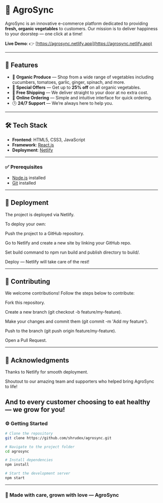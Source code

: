 # 🌿 AgroSync

AgroSync is an innovative e-commerce platform dedicated to providing **fresh, organic vegetables** to customers. Our mission is to deliver happiness to your doorstep — one click at a time!

**Live Demo**: 👉 [https://agrosync.netlify.app](https://agrosync.netlify.app)

---

## 🚀 Features

- 🥬 **Organic Produce** — Shop from a wide range of vegetables including cucumbers, tomatoes, garlic, ginger, spinach, and more.
- 💸 **Special Offers** — Get up to **25% off** on all organic vegetables.
- 🚚 **Free Shipping** — We deliver straight to your door at no extra cost.
- 🛒 **Online Ordering** — Simple and intuitive interface for quick ordering.
- 🕒 **24/7 Support** — We’re always here to help you.

---

## 🛠️ Tech Stack

- **Frontend**: HTML5, CSS3, JavaScript
- **Framework**: [React.js](https://reactjs.org/)
- **Deployment**: [Netlify](https://www.netlify.com/)

---

### ✅ Prerequisites

- [Node.js](https://nodejs.org/) installed
- [Git](https://git-scm.com/) installed

---
## 🚀 Deployment
The project is deployed via Netlify.

To deploy your own:

Push the project to a GitHub repository.

Go to Netlify and create a new site by linking your GitHub repo.

Set build command to npm run build and publish directory to build/.

Deploy — Netlify will take care of the rest!

---
## 🤝 Contributing
We welcome contributions! Follow the steps below to contribute:

Fork this repository.

Create a new branch (git checkout -b feature/my-feature).

Make your changes and commit them (git commit -m 'Add my feature').

Push to the branch (git push origin feature/my-feature).

Open a Pull Request.

---
## 🙌 Acknowledgments
Thanks to Netlify for smooth deployment.

Shoutout to our amazing team and supporters who helped bring AgroSync to life!

And to every customer choosing to eat healthy — we grow for you!
---
### ⚙️ Getting Started

```bash
# Clone the repository
git clone https://github.com/shrudex/agrosync.git

# Navigate to the project folder
cd agrosync

# Install dependencies
npm install

# Start the development server
npm start
```
---
### 🧡 Made with care, grown with love — AgroSync

